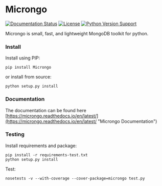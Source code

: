 # Microngo

[![Documentation Status](https://readthedocs.org/projects/microngo/badge/?version=latest)](https://microngo.readthedocs.io/en/latest/?badge=latest)
[![License](https://img.shields.io/badge/license-MIT-blue.svg)](https://github.com/emsuryadi/Microngo/blob/master/LICENSE)
[![Python Version Support](https://img.shields.io/badge/python-3.x-blue.svg)](https://www.python.org/)

Microngo is small, fast, and lightweight MongoDB toolkit for python.

### Install

Install using PIP:

	pip install Microngo

or install from source:

	python setup.py install

### Documentation

The documentation can be found here [https://microngo.readthedocs.io/en/latest/](https://microngo.readthedocs.io/en/latest/ "Microngo Documentation")

### Testing

Install requirements and package:

	pip install -r requirements-test.txt
	python setup.py install

Test:

	nosetests -v --with-coverage --cover-package=microngo test.py